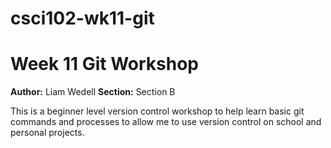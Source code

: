 # csci102-wk11-git

# Week 11 Git Workshop
**Author:** Liam Wedell
**Section:** Section B

This is a beginner level version control workshop to help learn basic git commands and processes to allow me to use version control on school and personal projects.